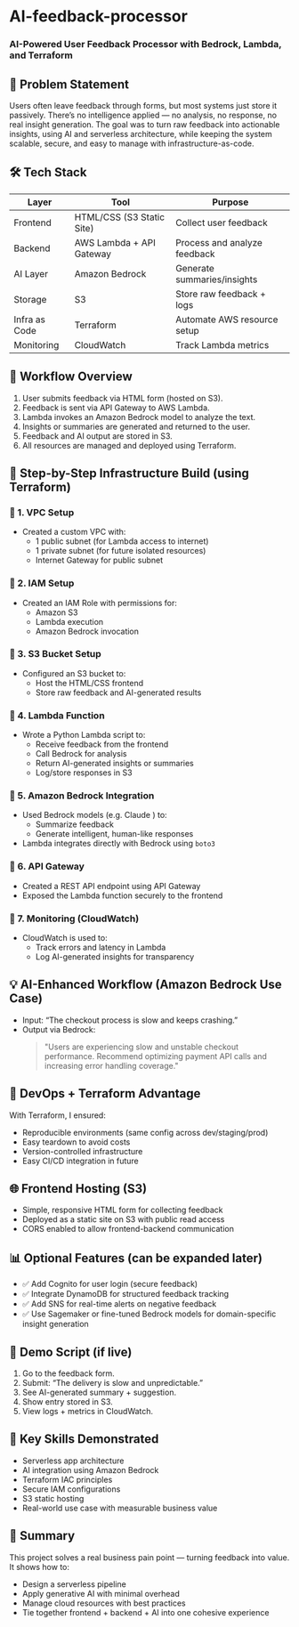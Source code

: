 # AI-feedback-processor

### AI-Powered User Feedback Processor with Bedrock, Lambda, and Terraform

## 🧠 Problem Statement
Users often leave feedback through forms, but most systems just store it passively. There’s no intelligence applied — no analysis, no response, no real insight generation. The goal was to turn raw feedback into actionable insights, using AI and serverless architecture, while keeping the system scalable, secure, and easy to manage with infrastructure-as-code.

## 🛠️ Tech Stack

| Layer        | Tool                        | Purpose                          |
|--------------|-----------------------------|----------------------------------|
| Frontend     | HTML/CSS (S3 Static Site)   | Collect user feedback            |
| Backend      | AWS Lambda + API Gateway    | Process and analyze feedback     |
| AI Layer     | Amazon Bedrock              | Generate summaries/insights      |
| Storage      | S3                          | Store raw feedback + logs        |
| Infra as Code| Terraform                   | Automate AWS resource setup      |
| Monitoring   | CloudWatch                  | Track Lambda metrics             |

## 🔁 Workflow Overview
1. User submits feedback via HTML form (hosted on S3).
2. Feedback is sent via API Gateway to AWS Lambda.
3. Lambda invokes an Amazon Bedrock model to analyze the text.
4. Insights or summaries are generated and returned to the user.
5. Feedback and AI output are stored in S3.
6. All resources are managed and deployed using Terraform.

## 🧱 Step-by-Step Infrastructure Build (using Terraform)

### 🔹 1. VPC Setup
- Created a custom VPC with:
  - 1 public subnet (for Lambda access to internet)
  - 1 private subnet (for future isolated resources)
  - Internet Gateway for public subnet

### 🔹 2. IAM Setup
- Created an IAM Role with permissions for:
  - Amazon S3
  - Lambda execution
  - Amazon Bedrock invocation

### 🔹 3. S3 Bucket Setup
- Configured an S3 bucket to:
  - Host the HTML/CSS frontend
  - Store raw feedback and AI-generated results

### 🔹 4. Lambda Function
- Wrote a Python Lambda script to:
  - Receive feedback from the frontend
  - Call Bedrock for analysis
  - Return AI-generated insights or summaries
  - Log/store responses in S3

### 🔹 5. Amazon Bedrock Integration
- Used Bedrock models (e.g. Claude ) to:
  - Summarize feedback
  - Generate intelligent, human-like responses
- Lambda integrates directly with Bedrock using `boto3`

### 🔹 6. API Gateway
- Created a REST API endpoint using API Gateway
- Exposed the Lambda function securely to the frontend

### 🔹 7. Monitoring (CloudWatch)
- CloudWatch is used to:
  - Track errors and latency in Lambda
  - Log AI-generated insights for transparency

## 💡 AI-Enhanced Workflow (Amazon Bedrock Use Case)
- Input: “The checkout process is slow and keeps crashing.”
- Output via Bedrock:
  > "Users are experiencing slow and unstable checkout performance. Recommend optimizing payment API calls and increasing error handling coverage."

## 🧪 DevOps + Terraform Advantage
With Terraform, I ensured:
- Reproducible environments (same config across dev/staging/prod)
- Easy teardown to avoid costs
- Version-controlled infrastructure
- Easy CI/CD integration in future

## 🌐 Frontend Hosting (S3)
- Simple, responsive HTML form for collecting feedback
- Deployed as a static site on S3 with public read access
- CORS enabled to allow frontend-backend communication

## 📊 Optional Features (can be expanded later)
- ✅ Add Cognito for user login (secure feedback)
- ✅ Integrate DynamoDB for structured feedback tracking
- ✅ Add SNS for real-time alerts on negative feedback
- ✅ Use Sagemaker or fine-tuned Bedrock models for domain-specific insight generation

## 🧾 Demo Script (if live)
1. Go to the feedback form.
2. Submit: “The delivery is slow and unpredictable.”
3. See AI-generated summary + suggestion.
4. Show entry stored in S3.
5. View logs + metrics in CloudWatch.

## 🎯 Key Skills Demonstrated
- Serverless app architecture
- AI integration using Amazon Bedrock
- Terraform IAC principles
- Secure IAM configurations
- S3 static hosting
- Real-world use case with measurable business value

## 📌 Summary
This project solves a real business pain point — turning feedback into value. It shows how to:
- Design a serverless pipeline
- Apply generative AI with minimal overhead
- Manage cloud resources with best practices
- Tie together frontend + backend + AI into one cohesive experience
